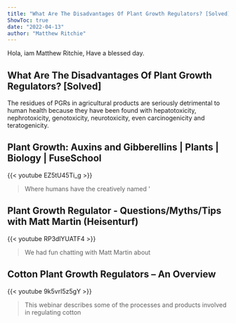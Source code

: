 ```yaml
---
title: "What Are The Disadvantages Of Plant Growth Regulators? [Solved]"
ShowToc: true 
date: "2022-04-13"
author: "Matthew Ritchie" 
---
```


Hola, iam Matthew Ritchie, Have a blessed day.
## What Are The Disadvantages Of Plant Growth Regulators? [Solved]
The residues of PGRs in agricultural products are seriously detrimental to human health because they have been found with hepatotoxicity, nephrotoxicity, genotoxicity, neurotoxicity, even carcinogenicity and teratogenicity.

## Plant Growth: Auxins and Gibberellins | Plants | Biology | FuseSchool
{{< youtube EZ5tU45Ti_g >}}
>Where humans have the creatively named '

## Plant Growth Regulator - Questions/Myths/Tips with Matt Martin (Heisenturf)
{{< youtube RP3dlYUATF4 >}}
>We had fun chatting with Matt Martin about 

## Cotton Plant Growth Regulators – An Overview
{{< youtube 9k5vrI5z5gY >}}
>This webinar describes some of the processes and products involved in regulating cotton 

